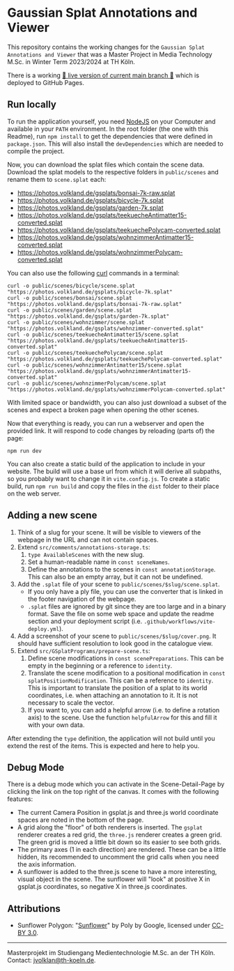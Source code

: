 # Gaussian Splat Annotations and Viewer

This repository contains the working changes for the `Gaussian Splat Annotations and Viewer` that was a Master Project in Media Technology M.Sc. in Winter Term 2023/2024 at TH Köln.

There is a working [🚀 live version of current main branch 🚀](https://jeyemwey.github.io/webxr-gsplats/) which is deployed to GitHub Pages.

## Run locally

To run the application yourself, you need [NodeJS](https://nodejs.org/en) on your Computer and available in your `PATH` environment.
In the root folder (the one with this Readme), run `npm install` to get the dependencies that were defined in `package.json`. This will also install the `devDependencies` which are needed to compile the project. 

Now, you can download the splat files which contain the scene data.
Download the splat models to the respective folders in `public/scenes` and rename them to `scene.splat` each:

* https://photos.volkland.de/gsplats/bonsai-7k-raw.splat
* https://photos.volkland.de/gsplats/bicycle-7k.splat
* https://photos.volkland.de/gsplats/garden-7k.splat
* https://photos.volkland.de/gsplats/teekuecheAntimatter15-converted.splat
* https://photos.volkland.de/gsplats/teekuechePolycam-converted.splat
* https://photos.volkland.de/gsplats/wohnzimmerAntimatter15-converted.splat
* https://photos.volkland.de/gsplats/wohnzimmerPolycam-converted.splat

You can also use the following [curl](https://curl.se) commands in a terminal:

```shell
curl -o public/scenes/bicycle/scene.splat "https://photos.volkland.de/gsplats/bicycle-7k.splat"
curl -o public/scenes/bonsai/scene.splat "https://photos.volkland.de/gsplats/bonsai-7k-raw.splat"
curl -o public/scenes/garden/scene.splat "https://photos.volkland.de/gsplats/garden-7k.splat"
curl -o public/scenes/wohnzimmer/scene.splat "https://photos.volkland.de/gsplats/wohnzimmer-converted.splat"
curl -o public/scenes/teekuecheAntimatter15/scene.splat "https://photos.volkland.de/gsplats/teekuecheAntimatter15-converted.splat"
curl -o public/scenes/teekuechePolycam/scene.splat "https://photos.volkland.de/gsplats/teekuechePolycam-converted.splat"
curl -o public/scenes/wohnzimmerAntimatter15/scene.splat "https://photos.volkland.de/gsplats/wohnzimmerAntimatter15-converted.splat"
curl -o public/scenes/wohnzimmerPolycam/scene.splat "https://photos.volkland.de/gsplats/wohnzimmerPolycam-converted.splat"
```

With limited space or bandwidth, you can also just download a subset of the scenes and expect a broken page when opening the other scenes. 

Now that everything is ready, you can run a webserver and open the provided link. It will respond to code changes by reloading (parts of) the page:

```shell
npm run dev
```

You can also create a static build of the application to include in your website. The build will use a base url from which it will derive all subpaths, so you probably want to change it in `vite.config.js`. To create a static build, run `npm run build` and copy the files in the `dist` folder to their place on the web server.

## Adding a new scene

1. Think of a slug for your scene. It will be visible to viewers of the webpage in the URL and can not contain spaces. 
2. Extend `src/comments/annotations-storage.ts`:
   1. `type AvailableScenes` with the new slug.
   2. Set a human-readable name in `const sceneNames`.
   3. Define the annotations to the scenes in `const annotationStorage`. This can also be an empty array, but it can not be undefined.
3. Add the `.splat` file of your scene to `public/scenes/$slug/scene.splat`.
   * If you only have a ply file, you can use the converter that is linked in the footer navigation of the webpage.
   * `.splat` files are ignored by git since they are too large and in a binary format. Save the file on some web space and update the readme section and your deployment script (i.e. `.github/workflows/vite-deploy.yml`).
4. Add a screenshot of your scene to `public/scenes/$slug/cover.png`. It should have sufficient resolution to look good in the catalogue view.
5. Extend `src/GSplatPrograms/prepare-scene.ts`:
   1. Define scene modifications in `const scenePreparations`. This can be empty in the beginning or a reference to `identity`.
   2. Translate the scene modification to a positional modification in `const splatPositionModification`. This can be a reference to `identity`. This is important to translate the position of a splat to its world coordinates, i.e. when attaching an annotation to it. It is not necessary to scale the vector.
   3. If you want to, you can add a helpful arrow (i.e. to define a rotation axis) to the scene. Use the function `helpfulArrow` for this and fill it with your own data.

After extending the `type` definition, the application will not build until you extend the rest of the items. This is expected and here to help you.

## Debug Mode

There is a debug mode which you can activate in the Scene-Detail-Page by clicking the link on the top right of the canvas. It comes with the following features:

* The current Camera Position in gsplat.js and three.js world coordinate spaces are noted in the bottom of the page.
* A grid along the "floor" of both renderers is inserted. The `gsplat` renderer creates a red grid, the `three.js` renderer creates a green grid. The green grid is moved a little bit down so its easier to see both grids.
* The primary axes (1 in each direction) are rendered. These can be a little hidden, its recommended to uncomment the grid calls when you need the axis information.
* A sunflower is added to the three.js scene to have a more interesting, visual object in the scene. The sunflower will "look" at positive X in gsplat.js coordinates, so negative X in three.js coordinates.

## Attributions

* Sunflower Polygon: "[Sunflower](https://poly.google.com/view/ce4GXw3VYE5)" by Poly by Google, licensed under [CC-BY 3.0](https://creativecommons.org/licenses/by/3.0/legalcode).

---
Masterprojekt im Studiengang Medientechnologie M.Sc. an der TH K&ouml;ln. Contact: <jvolklan@th-koeln.de>.
